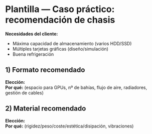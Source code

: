 # Plantilla — Caso práctico: recomendación de chasis

**Necesidades del cliente:** 
- Máxima capacidad de almacenamiento (varios HDD/SSD)
- Múltiples tarjetas gráficas (diseño/simulación)
- Buena refrigeración

## 1) Formato recomendado
**Elección:**  
**Por qué:** (espacio para GPUs, nº de bahías, flujo de aire, radiadores, gestión de cables)

## 2) Material recomendado
**Elección:**  
**Por qué:** (rigidez/peso/coste/estética/disipación, vibraciones)
